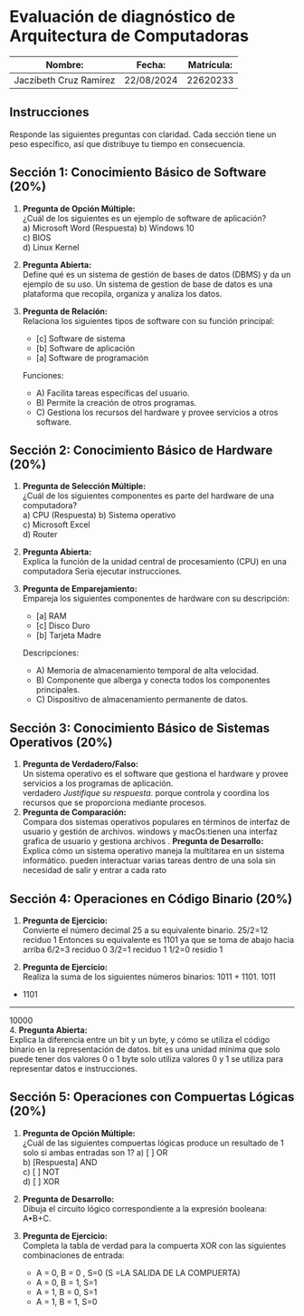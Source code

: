 # Evaluación de diagnóstico de Arquitectura de Computadoras

| Nombre:              | Fecha:         | Matrícula: |
|--------------------- |----------------|------------|
|Jaczibeth Cruz Ramirez|  22/08/2024    |  22620233  |


## Instrucciones

Responde las siguientes preguntas con claridad. Cada sección tiene un peso específico, así que distribuye tu tiempo en consecuencia.

## Sección 1: Conocimiento Básico de Software (20%)

1. **Pregunta de Opción Múltiple:**  
   ¿Cuál de los siguientes es un ejemplo de software de aplicación?  
   a) Microsoft Word  (Respuesta)
   b) Windows 10  
   c) BIOS  
   d) Linux Kernel

2. **Pregunta Abierta:**  
   Define qué es un sistema de gestión de bases de datos (DBMS) y da un ejemplo de su uso.
Un sistema de gestion de base de datos es una plataforma que recopila, organiza y analiza los datos.
3. **Pregunta de Relación:**  
   Relaciona los siguientes tipos de software con su función principal:
   - [c] Software de sistema
   - [b] Software de aplicación
   - [a] Software de programación

   Funciones:
   - A) Facilita tareas específicas del usuario.
   - B) Permite la creación de otros programas.
   - C) Gestiona los recursos del hardware y provee servicios a otros software.

## Sección 2: Conocimiento Básico de Hardware (20%)

1. **Pregunta de Selección Múltiple:**  
   ¿Cuál de los siguientes componentes es parte del hardware de una computadora?  
   a) CPU  (Respuesta)
   b) Sistema operativo  
   c) Microsoft Excel  
   d) Router

2. **Pregunta Abierta:**  
   Explica la función de la unidad central de procesamiento (CPU) en una computadora
   Seria ejecutar instrucciones.
4. **Pregunta de Emparejamiento:**  
   Empareja los siguientes componentes de hardware con su descripción:
   - [a] RAM
   - [c] Disco Duro
   - [b] Tarjeta Madre

   Descripciones:
   - A) Memoria de almacenamiento temporal de alta velocidad.
   - B) Componente que alberga y conecta todos los componentes principales.
   - C) Dispositivo de almacenamiento permanente de datos.

## Sección 3: Conocimiento Básico de Sistemas Operativos (20%)

1. **Pregunta de Verdadero/Falso:**  
   Un sistema operativo es el software que gestiona el hardware y provee servicios a los programas de aplicación.  
verdadero
   *Justifique su respuesta*.
porque controla y coordina los recursos que se proporciona mediante procesos.
3. **Pregunta de Comparación:**  
   Compara dos sistemas operativos populares en términos de interfaz de usuario y gestión de archivos.
windows y macOs:tienen una interfaz grafica de usuario y gestiona archivos 
. **Pregunta de Desarrollo:**  
   Explica cómo un sistema operativo maneja la multitarea en un sistema informático.
pueden interactuar varias tareas dentro de  una sola  sin necesidad de salir y entrar a cada rato

## Sección 4: Operaciones en Código Binario (20%)

1. **Pregunta de Ejercicio:**  
   Convierte el número decimal 25 a su equivalente binario.
25/2=12 reciduo 1          Entonces su equivalente es 1101 ya que se toma de abajo hacia arriba
6/2=3 reciduo 0
3/2=1 reciduo 1
1/2=0 residio 1 
   
3. **Pregunta de Ejercicio:**  
   Realiza la suma de los siguientes números binarios: 1011 + 1101.
  1011     
+ 1101     
---------   
 10000       
4. **Pregunta Abierta:**  
   Explica la diferencia entre un bit y un byte, y cómo se utiliza el código binario en la representación de datos.
bit es una unidad minima que solo puede tener dos valores 0 o 1
byte solo utiliza valores 0 y 1
se utiliza para representar datos e instrucciones.
## Sección 5: Operaciones con Compuertas Lógicas (20%)

1. **Pregunta de Opción Múltiple:**  
   ¿Cuál de las siguientes compuertas lógicas produce un resultado de 1 solo si ambas entradas son 1?
   a) [ ] OR  
   b) [Respuesta] AND  
   c) [ ] NOT  
   d) [ ] XOR

2. **Pregunta de Desarrollo:**  
   Dibuja el circuito lógico correspondiente a la expresión booleana: A•B+C.

3. **Pregunta de Ejercicio:**  
   Completa la tabla de verdad para la compuerta XOR con las siguientes combinaciones de entrada:
   - A = 0, B = 0 , S=0 (S =LA SALIDA DE LA COMPUERTA)
   - A = 0, B = 1, S=1
   - A = 1, B = 0, S=1
   - A = 1, B = 1, S=0
